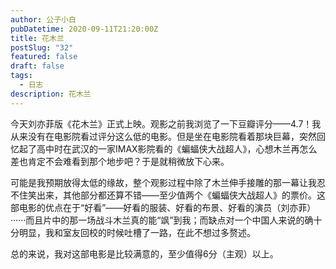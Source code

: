```yaml
---
author: 公子小白
pubDatetime: 2020-09-11T21:20:00Z
title: 花木兰
postSlug: "32"
featured: false
draft: false
tags:
  - 日志
description: 花木兰
---
```


今天刘亦菲版《花木兰》正式上映。观影之前我浏览了一下豆瓣评分——4.7！我从来没有在电影院看过评分这么低的电影。但是坐在电影院看着那块巨幕，突然回忆起了高中时在武汉的一家IMAX影院看的《蝙蝠侠大战超人》，心想木兰再怎么差也肯定不会难看到那个地步吧？于是就稍微放下心来。

可能是我预期放得太低的缘故，整个观影过程中除了木兰伸手接雕的那一幕让我忍不住笑出来，其他部分都还算不错——至少值两个《蝙蝠侠大战超人》的票价。这部电影的优点在于“好看”——好看的服装、好看的布景、好看的演员（刘亦菲）······而且片中的那一场战斗木兰真的能“飒”到我；而缺点对一个中国人来说的确十分明显，我和室友回校的时候吐槽了一路，在此不想过多赘述。

总的来说，我对这部电影是比较满意的，至少值得6分（主观）以上。
